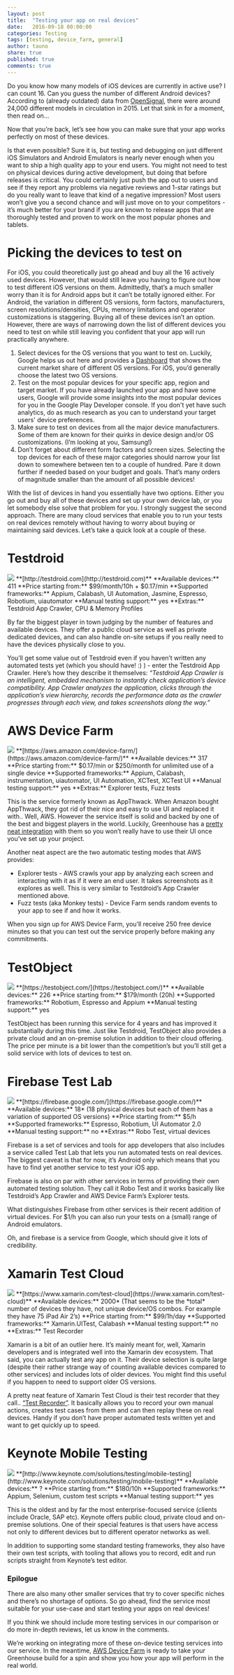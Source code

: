```yaml
---
layout: post
title:  "Testing your app on real devices"
date:   2016-09-18 00:00:00
categories: Testing
tags: [testing, device_farm, general]
author: tauno
share: true
published: true
comments: true
---
```


Do you know how many models of iOS devices are currently in active use? I can count 16. Can you guess the number of different Android devices? According to (already outdated) data from [OpenSignal](http://opensignal.com/reports/2015/08/android-fragmentation/), there were around 24,000 different models in circulation in 2015. Let that sink in for a moment, then read on…

<!--more-->

Now that you’re back, let’s see how you can make sure that your app works perfectly on most of these devices.

Is that even possible? Sure it is, but testing and debugging on just different iOS Simulators and Android Emulators is nearly never enough when you want to ship a high quality app to your end users. You might not need to test on physical devices during active development, but doing that before releases is critical. You could certainly just push the app out to users and see if they report any problems via negative reviews and 1-star ratings but do you really want to leave that kind of a negative impression? Most users won’t give you a second chance and will just move on to your competitors - it’s much better for your brand if you are known to release apps that are thoroughly tested and proven to work on the most popular phones and tablets.

Picking the devices to test on
==============================
For iOS, you could theoretically just go ahead and buy all the 16 actively used devices. However, that would still leave you having to figure out how to test different iOS versions on them. Admittedly, that’s a much smaller worry than it is for Android apps but it can’t be totally ignored either. For Android, the variation in different OS versions, form factors, manufacturers, screen resolutions/densities, CPUs, memory limitations and operator customizations is staggering. Buying all of these devices isn’t an option. However, there are ways of narrowing down the list of different devices you need to test on while still leaving you confident that your app will run practically anywhere.

1. Select devices for the OS versions that you want to test on. Luckily, Google helps us out here and provides a [Dashboard](https://developer.android.com/about/dashboards/index.html) that shows the current market share of different OS versions. For iOS, you’d generally choose the latest two OS versions.
2. Test on the most popular devices for your specific app, region and target market. If you have already launched your app and have some users, Google will provide some insights into the most popular devices for you in the Google Play Developer console. If you don't yet have such analytics, do as much research as you can to understand your target users' device preferences.
3. Make sure to test on devices from all the major device manufacturers. Some of them are known for their _quirks_ in device design and/or OS customizations. (I’m looking at you, Samsung!)
4. Don’t forget about different form factors and screen sizes.
Selecting the top devices for each of these major categories should narrow your list down to somewhere between ten to a couple of hundred. Pare it down further if needed based on your budget and goals. That’s many orders of magnitude smaller than the amount of all possible devices!

With the list of devices in hand you essentially have two options. Either you go out and buy all of these devices and set up your own device lab, or you let somebody else solve that problem for you. I strongly suggest the second approach. There are many cloud services that enable you to run your tests on real devices remotely without having to worry about buying or maintaining said devices. Let’s take a quick look at a couple of these.

Testdroid
=========
<img class="center-image" src="/assets/logo-testdroid.png">
**[http://testdroid.com](http://testdroid.com)**  
**Available devices:** 411  
**Price starting from:** $99/month/10h + $0.17/min  
**Supported frameworks:** Appium, Calabash, UI Automation, Jasmine,  Espresso, Robotium, uiautomator  
**Manual testing support:** yes  
**Extras:** Testdroid App Crawler, CPU & Memory Profiles

By far the biggest player in town judging by the number of features and available devices. They offer a public cloud service as well as private dedicated devices, and can also handle on-site setups if you really need to have the devices physically close to you.

You’ll get some value out of Testdroid even if you haven’t written any automated tests yet (which you should have! :) ) - enter the Testdroid App Crawler. Here’s how they describe it themselves: _“Testdroid App Crawler is an intelligent, embedded mechanism to instantly check application’s device compatibility. App Crawler analyzes the application, clicks through the application’s view hierarchy, records the performance data as the crawler progresses through each view, and takes screenshots along the way.”_

AWS Device Farm
===============
<img class="center-image" src="/assets/logo-aws.png">
**[https://aws.amazon.com/device-farm/](https://aws.amazon.com/device-farm/)**  
**Available devices:** 317  
**Price starting from:** $0.17/min or $250/month for unlimited use of a single device  
**Supported frameworks:** Appium, Calabash, instrumentation, uiautomator, UI Automation, XCTest, XCTest UI  
**Manual testing support:** yes  
**Extras:** Explorer tests, Fuzz tests  

This is the service formerly known as AppThwack. When Amazon bought AppThwack, they got rid of their nice and easy to use UI and replaced it with.. Well, AWS. However the service itself is solid and backed by one of the best and biggest players in the world. Luckily, Greenhouse has a [pretty neat integration](http://blog.greenhouseci.com/greenhouse/update/aws-device-farm/) with them so you won’t really have to use their UI once you’ve set up your project.

Another neat aspect are the two automatic testing modes that AWS provides:

* Explorer tests - AWS crawls your app by analyzing each screen and interacting with it as if it were an end user. It takes screenshots as it explores as well. This is very similar to Testdroid’s App Crawler mentioned above.
* Fuzz tests (aka Monkey tests) - Device Farm sends random events to your app to see if and how it works.

When you sign up for AWS Device Farm, you’ll receive 250 free device minutes so that you can test out the service properly before making any commitments.

TestObject
==========
<img class="center-image" src="/assets/logo-testobject.png">
**[https://testobject.com/](https://testobject.com/)**  
**Available devices:** 226  
**Price starting from:** $179/month (20h)  
**Supported frameworks:** Robotium, Espresso and Appium  
**Manual testing support:** yes  

TestObject has been running this service for 4 years and has improved it substantially during this time. Just like Testdroid, TestObject also provides a private cloud and an on-premise solution in addition to their cloud offering. The price per minute is a bit lower than the competition’s but you’ll still get a solid service with lots of devices to test on.


Firebase Test Lab
=================
<img class="center-image" src="/assets/logo-firebase.png">
**[https://firebase.google.com/](https://firebase.google.com/)**  
**Available devices:** 18* (18 physical devices but each of them has a variation of supported OS versions)  
**Price starting from:** $5/h  
**Supported frameworks:** Espresso, Robotium, UI Automator 2.0  
**Manual testing support:** no  
**Extras:** Robo Test, virtual devices  

Firebase is a set of services and tools for app developers that also includes a service called Test Lab that lets you run automated tests on real devices. The biggest caveat is that for now, it’s Android only which means that you have to find yet another service to test your iOS app.

Firebase is also on par with other services in terms of providing their own automated testing solution. They call it Robo Test and it works basically like Testdroid’s App Crawler and AWS Device Farm’s Explorer tests.

What distinguishes Firebase from other services is their recent addition of virtual devices. For $1/h you can also run your tests on a (small) range of Android emulators.

Oh, and firebase is a service from Google, which should give it lots of credibility.

Xamarin Test Cloud
==================
<img class="center-image" src="/assets/logo-xamarin.png">
**[https://www.xamarin.com/test-cloud](https://www.xamarin.com/test-cloud)**  
**Available devices:** 2000* (That seems to be the *total* number of devices they have, not unique device/OS combos. For example they have 75 iPad Air 2’s)  
**Price starting from:** $99/1h/day  
**Supported frameworks:** Xamarin.UITest, Calabash  
**Manual testing support:** no  
**Extras:** Test Recorder  

Xamarin is a bit of an outlier here. It’s mainly meant for, well, Xamarin developers and is integrated well into the Xamarin dev ecosystem. That said, you can actually test any app on it. Their device selection is quite large (despite their rather strange way of counting available devices compared to other services) and includes lots of older devices. You might find this useful if you happen to need to support older OS versions.

A pretty neat feature of Xamarin Test Cloud is their test recorder that they call.. [“Test Recorder”](https://www.xamarin.com/test-cloud/recorder). It basically allows you to record your own manual actions, creates test cases from them and can then replay these on real devices. Handy if you don’t have proper automated tests written yet and want to get quickly up to speed.


Keynote Mobile Testing
======================
<img class="center-image" src="/assets/logo-keynote.png">
**[http://www.keynote.com/solutions/testing/mobile-testing](http://www.keynote.com/solutions/testing/mobile-testing)**  
**Available devices:** ?  
**Price starting from:** $180/10h  
**Supported frameworks:** Appium, Selenium, custom test scripts  
**Manual testing support:** yes  

This is the oldest and by far the most enterprise-focused service (clients include Oracle, SAP etc). Keynote offers public cloud, private cloud and on-premise solutions. One of their special features is that users have access not only to different devices but to different operator networks as well.

In addition to supporting some standard testing frameworks, they also have their own test scripts, with tooling that allows you to record, edit and run scripts straight from Keynote’s test editor.

### Epilogue ###

There are also many other smaller services that try to cover specific niches and there’s no shortage of options. So go ahead, find the service most suitable for your use-case and start testing your apps on real devices!

If you think we should include more testing services in our comparison or do more in-depth reviews, let us know in the comments.

We’re working on integrating more of these on-device testing services into our service. In the meantime, [AWS Device Farm](http://blog.greenhouseci.com/greenhouse/update/aws-device-farm/) is ready to take your Greenhouse build for a spin and show you how your app will perform in the real world.
